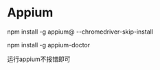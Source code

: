 # Appium

npm install -g appium@ --chromedriver-skip-install

npm install -g appium-doctor

运行appium不报错即可


